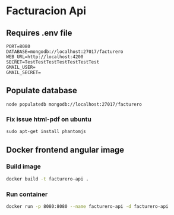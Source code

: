 # Facturacion Api

## Requires .env file
```
PORT=8080
DATABASE=mongodb://localhost:27017/facturero
WEB_URL=http://localhost:4200
SECRET=TestTestTestTestTestTestTest
GMAIL_USER=
GMAIL_SECRET=
```

## Populate database
```
node populatedb mongodb://localhost:27017/facturero
```

### Fix issue html-pdf on ubuntu
```
sudo apt-get install phantomjs
``` 

## Docker frontend angular image

### Build image

```bash
docker build -t facturero-api .
```

### Run container

```bash
docker run -p 8080:8080 --name facturero-api -d facturero-api
```
